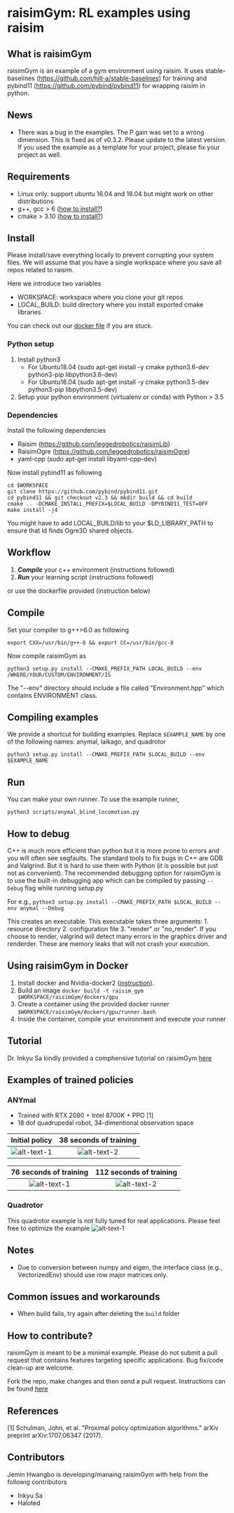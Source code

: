 # raisimGym: RL examples using raisim

## What is raisimGym
raisimGym is an example of a gym environment using raisim. It uses stable-baselines (https://github.com/hill-a/stable-baselines) for training and pybind11 (https://github.com/pybind/pybind11) for wrapping raisim in python.

## News
- There was a bug in the examples. The P gain was set to a wrong dimension. This is fixed as of v0.3.2. Please update to the latest version. If you used the example as a template for your project, please fix your project as well.

## Requirements
- Linux only. support ubuntu 16.04 and 18.04 but might work on other distributions
- g++, gcc > 6 ([how to install?](https://github.com/jhwangbo/raisimHelp/tree/master#how-to-install-latest-version-of-g))
- cmake > 3.10 ([how to install?](https://github.com/jhwangbo/raisimHelp/tree/master#how-to-install-cmake))

## Install
Please install/save everything locally to prevent corrupting your system files. We will assume that you have a single workspace where you save all repos related to raisim. 

Here we introduce two variables

- WORKSPACE: workspace where you clone your git repos
- LOCAL_BUILD: build directory where you install exported cmake libraries

You can check out our [docker file](/dockers/gpu/Dockerfile) if you are stuck.

### Python setup
1. Install python3 
    - For Ubuntu18.04 (sudo apt-get install -y cmake python3.6-dev python3-pip libpython3.6-dev)
    - For Ubuntu16.04 (sudo apt-get install -y cmake python3.5-dev python3-pip libpython3.5-dev)
2. Setup your python environment (virtualenv or conda) with Python > 3.5 

### Dependencies
Install the following dependencies
- Raisim (https://github.com/leggedrobotics/raisimLib)
- RaisimOgre (https://github.com/leggedrobotics/raisimOgre)
- yaml-cpp (sudo apt-get install libyaml-cpp-dev)

Now install pybind11 as following

```commandline
cd $WORKSPACE
git clone https://github.com/pybind/pybind11.git
cd pybind11 && git checkout v2.3 && mkdir build && cd build
cmake .. -DCMAKE_INSTALL_PREFIX=$LOCAL_BUILD -DPYBIND11_TEST=OFF
make install -j4
```

You might have to add LOCAL_BUILD/lib to your $LD_LIBRARY_PATH to ensure that ld finds Ogre3D shared objects.

## Workflow
1. ***Compile*** your c++ environment (instructions followed)
2. ***Run*** your learning script (instructions followed)

or use the dockerfile provided (instruction below)

## Compile
Set your compiler to g++>6.0 as following

```$commandline
export CXX=/usr/bin/g++-8 && export CC=/usr/bin/gcc-8
```

Now compile raisimGym as

```
python3 setup.py install --CMAKE_PREFIX_PATH LOCAL_BUILD --env /WHERE/YOUR/CUSTOM/ENVIRONMENT/IS
```
The "--env" directory should include a file called "Environment.hpp" which contains ENVIRONMENT class.

## Compiling examples
We provide a shortcut for building examples. Replace ```$EXAMPLE_NAME``` by one of the following names: anymal, laikago, and quadrotor
```
python3 setup.py install --CMAKE_PREFIX_PATH $LOCAL_BUILD --env $EXAMPLE_NAME
```

## Run
You can make your own runner. To use the example runner, 
```$xslt
python3 scripts/anymal_blind_locomotion.py
```

## How to debug
C++ is much more efficient than python but it is more prone to errors and you will often see segfaults. The standard tools to fix bugs in C++ are GDB and Valgrind. But it is hard to use them with Python (it is possible but just not as convenient). The recommended debugging option for raisimGym is to use the built-in debugging app which can be compiled by passing `--Debug` flag while running setup.py

For e.g., `python3 setup.py install --CMAKE_PREFIX_PATH $LOCAL_BUILD --env anymal --Debug`

This creates an executable. This executable takes three arguments: 1. resource directory 2. configuration file 3. "render" or "no_render". If you choose to render, valgrind will detect many errors in the graphics driver and renderder. These are memory leaks that will not crash your execution.

## Using raisimGym in Docker
1. Install docker and Nvidia-docker2 ([instruction](https://github.com/jhwangbo/raisimHelp/tree/master#install-docker--nvidia-docker2)).
2. Build an image ```docker build -t raisim_gym $WORKSPACE/raisimGym/dockers/gpu```
3. Create a container using the provided docker runner ```$WORKSPACE/raisimGym/dockers/gpu/runner.bash```
4. Inside the container, compile your environment and execute your runner

## Tutorial
Dr. Inkyu Sa kindly provided a comphensive tutorial on raisimGym [here](https://github.com/inkyusa/raisimGymTutorial)

## Examples of trained policies

### ANYmal
- Trained with RTX 2080 + Intel 8700K + PPO [1]
- 18 dof quadrupedal robot, 34-dimentional observation space

Initial policy | 38 seconds of training  
:-----------------------------------:|:------------------------------------:
![alt-text-1](img/0.gif "title-1") | ![alt-text-2](img/50.gif "title-2")

76 seconds of training   | 112 seconds of training  
:-----------------------------------:|:------------------------------------:
![alt-text-1](img/100.gif "title-1") | ![alt-text-2](img/150.gif "title-2")

### Quadrotor
This quadrotor example is not fully tuned for real applications. Please feel free to optimize the example
![alt-text-1](img/quad.gif "title-1")

## Notes
* Due to conversion between numpy and eigen, the interface class (e.g., VectorizedEnv) should use row major matrices only.

## Common issues and workarounds
- When build fails, try again after deleting the ```build``` folder

## How to contribute?
raisimGym is meant to be a minimal example. Please do not submit a pull request that contains features targeting specific applications.
Bug fix/code clean-up are welcome. 

Fork the repo, make changes and then send a pull request. Instructions can be found [here](https://help.github.com/en/articles/creating-a-pull-request-from-a-fork)

## References
[1] Schulman, John, et al. "Proximal policy optimization algorithms." arXiv preprint arXiv:1707.06347 (2017).

## Contributors

Jemin Hwangbo is developing/manaing raisimGym with help from the followig contributors

- Inkyu Sa
- Haloted


